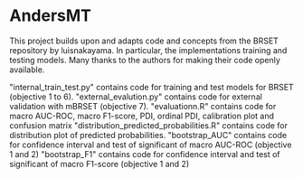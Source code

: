 # AndersMT

This project builds upon and adapts code and concepts from the BRSET repository by luisnakayama. In particular, the implementations training and testing models. Many thanks to the authors for making their code openly available.

"internal_train_test.py" contains code for training and test models for BRSET (objective 1 to 6).
"external_evalution.py" contains code for external validation with mBRSET (objective 7).
"evaluationn.R" contains code for macro AUC-ROC, macro F1-score, PDI, ordinal PDI, calibration plot and confusion matrix
"distribution_predicted_probabilities.R" contains code for distribution plot of predicted probabilities.
"bootstrap_AUC" contains code for confidence interval and test of significant of macro AUC-ROC (objective 1 and 2)
"bootstrap_F1" contains code for confidence interval and test of significant of macro F1-score (objective 1 and 2)
